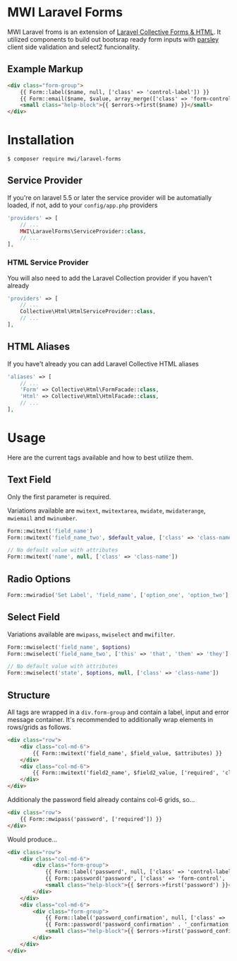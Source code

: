 # MWI Laravel Forms
MWI Laravel froms is an extension of [Laravel Collective Forms & HTML](https://laravelcollective.com/docs/master/html). It utilized components to build out bootsrap ready form inputs with [parsley](http://parsleyjs.org/) client side validation and select2 funcionality.

## Example Markup
```html
<div class="form-group">
    {{ Form::label($name, null, ['class' => 'control-label']) }}
    {{ Form::email($name, $value, array_merge(['class' => 'form-control', 'parsley-type' => 'email'], $attributes)) }}
    <small class="help-block">{{ $errors->first($name) }}</small>
</div>
```

# Installation
```shell
$ composer require mwi/laravel-forms
```

## Service Provider
If you're on laravel 5.5 or later the service provider will be automatially loaded, if not, add to your `config/app.php` providers
```php
'providers' => [
    // ...
    MWI\LaravelForms\ServiceProvider::class,
    // ...
],
```

### HTML Service Provider
You will also need to add the Laravel Collection provider if you haven't already
```php
'providers' => [
    // ...
    Collective\Html\HtmlServiceProvider::class,
    // ...
],
```

## HTML Aliases
If you have't already you can add Laravel Collective HTML aliases
```php
'aliases' => [
    // ...
    'Form' => Collective\Html\FormFacade::class,
    'Html' => Collective\Html\HtmlFacade::class,
    // ...
],
```

# Usage
Here are the current tags available and how to best utilize them.

## Text Field
Only the first parameter is required.

Variations available are `mwitext`, `mwitextarea`, `mwidate`, `mwidaterange`, `mwiemail` and `mwinumber`.
```php
Form::mwitext('field_name')
Form::mwitext('field_name_two', $default_value, ['class' => 'class-name'], 'Custom Label')

// No default value with attributes
Form::mwitext('name', null, ['class' => 'class-name'])
```

## Radio Options
```php
Form::mwiradio('Set Label', 'field_name', ['option_one', 'option_two'], 'option_one', ['class' => 'class-name'])
```

## Select Field
Variations available are `mwipass`, `mwiselect` and `mwifilter`.
```php
Form::mwiselect('field_name', $options)
Form::mwiselect('field_name_two', ['this' => 'that', 'them' => 'they'], $default_value, ['class' => 'class-name'])

// No default value with attributes
Form::mwiselect('state', $options, null, ['class' => 'class-name'])
```

## Structure
All tags are wrapped in a `div.form-group` and contain a label, input and error message container. It's recommended to additionally wrap elements in rows/grids as follows.
```html
<div class="row">
    <div class="col-md-6">
        {{ Form::mwitext('field_name', $field_value, $attributes) }}
    </div>
    <div class="col-md-6">
        {{ Form::mwitext('field2_name', $field2_value, ['required', 'class' => 'text-red']) }}
    </div>
</div>
```

Additionaly the password field already contains col-6 grids, so...
```html
<div class="row">
    {{ Form::mwipass('password', ['required']) }}
</div>
```

Would produce...
```html
<div class="row">
    <div class="col-md-6">
        <div class="form-group">
            {{ Form::label('password', null, ['class' => 'control-label']) }}
            {{ Form::password('password', ['class' => 'form-control', 'id' => 'password', 'required']) }}
            <small class="help-block">{{ $errors->first('password') }}</small>
        </div>
    </div>
    <div class="col-md-6">
        <div class="form-group">
            {{ Form::label('password_confirmation', null, ['class' => 'control-label']) }}
            {{ Form::password('password_confirmation' . '_confirmation', ['class' => 'form-control']) }}
            <small class="help-block">{{ $errors->first('password_confirmation') }}</small>
        </div>
    </div>
</div>
```

